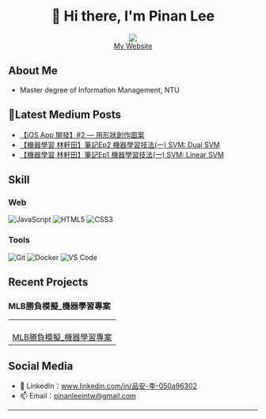 <div align="center">
  
# 🌟 Hi there, I'm Pinan Lee

<p>
  <a href="mailto:pinanleeintw@gmail.com"><img src="https://img.shields.io/badge/Email-ffffff?style=for-the-badge&logo=gmail&logoColor=black"/></a>
  <br/>
  <a href="https://pinan-blog.vercel.app/">My Website</a>

</p>

</div>

## About Me 

- Master degree of Information Management, NTU

 ## 📝Latest Medium Posts

<!-- BLOG-POST-LIST:START -->
- [【iOS App 開發】#2 — 用形狀創作圖案](https://medium.com/%E5%8F%B0%E5%A4%A7-cs-x-ios-app-%E7%A8%8B%E5%BC%8F%E8%A8%AD%E8%A8%88/ios-app-%E9%96%8B%E7%99%BC-%E7%94%A8%E5%BD%A2%E7%8B%80%E5%89%B5%E4%BD%9C%E5%9C%96%E6%A1%88-1b0051448a3f?source=rss-fc3ee530621c------2)
- [【機器學習 林軒田】筆記Ep2 機器學習技法&lpar;一&rpar; SVM: Dual SVM](https://pinanleeintw.medium.com/%E6%A9%9F%E5%99%A8%E5%AD%B8%E7%BF%92-%E6%9E%97%E8%BB%92%E7%94%B0-%E7%AD%86%E8%A8%98ep2-%E6%A9%9F%E5%99%A8%E5%AD%B8%E7%BF%92%E6%8A%80%E6%B3%95-%E4%B8%80-svm-dual-svm-c2ec80475a3c?source=rss-fc3ee530621c------2)
- [【機器學習 林軒田】筆記Ep1 機器學習技法&lpar;一&rpar; SVM: Linear SVM](https://pinanleeintw.medium.com/%E6%9E%97%E8%BB%92%E7%94%B0%E6%A9%9F%E5%99%A8%E5%AD%B8%E7%BF%92%E7%AD%86%E8%A8%98-%E6%A9%9F%E5%99%A8%E5%AD%B8%E7%BF%92%E6%8A%80%E6%B3%95%E4%B8%80-svm-linear-svm-6de14bf7926a?source=rss-fc3ee530621c------2)
<!-- BLOG-POST-LIST:END -->

## Skill

### Web
![JavaScript](https://img.shields.io/badge/JavaScript-F7DF1E?style=for-the-badge&logo=javascript&logoColor=black)
![HTML5](https://img.shields.io/badge/HTML5-E34F26?style=for-the-badge&logo=html5&logoColor=white)
![CSS3](https://img.shields.io/badge/CSS3-1572B6?style=for-the-badge&logo=css3&logoColor=white)

### Tools
![Git](https://img.shields.io/badge/Git-F05032?style=for-the-badge&logo=git&logoColor=white)
![Docker](https://img.shields.io/badge/Docker-2496ED?style=for-the-badge&logo=docker&logoColor=white)
![VS Code](https://img.shields.io/badge/VS_Code-007ACC?style=for-the-badge&logo=visual-studio-code&logoColor=white)

## Recent Projects

### MLB勝負模擬_機器學習專案
<table>
  <tr>
    <td align="center">
      <a href="https://github.com/PinAntw/htMLBprediction-MachineLearnig-NTU">
        <br />MLB勝負模擬_機器學習專案
      </a>
    </td>
  </tr>
</table>

## Social Media

- 💬 LinkedIn：www.linkedin.com/in/品安-李-050a96302
- 📫 Email：pinanleeintw@gmail.com

---

<div align="center">
  

</div>
